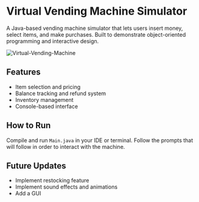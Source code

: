 # Virtual Vending Machine Simulator

A Java-based vending machine simulator that lets users insert money, select items, and make purchases. Built to demonstrate object-oriented programming and interactive design.

![Virtual-Vending-Machine](./Images/virtual-vending-machine.png)

## Features
- Item selection and pricing
- Balance tracking and refund system
- Inventory management
- Console-based interface 

## How to Run
Compile and run `Main.java` in your IDE or terminal. Follow the prompts that will follow in order to interact with the machine.

## Future Updates
- Implement restocking feature
- Implement sound effects and animations
- Add a GUI
